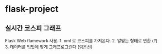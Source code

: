 # flask-project
<H2> 실시간 코스피 그래프 </H2> 
Flask Web flamework 사용.
1. xml 로 코스피를 가져온다.
2. 알맞는 형태로 변환 (?)
3. 데이터를 입맛에 맞게 그래프로그린다 (꺾은선)

